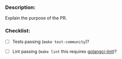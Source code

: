 <!--
Please create an issue to collect feedback prior to feature additions. Please also reference that issue in any PRs.
If possible try to keep PRs scoped to one feature, and add tests for new features.
-->

### Description:
Explain the purpose of the PR.

### Checklist:
* [ ] Tests passing (`make test-community`)?
* [ ] Lint passing (`make lint` this requires [golangci-lint](https://golangci-lint.run/usage/install/#local-installation))?


